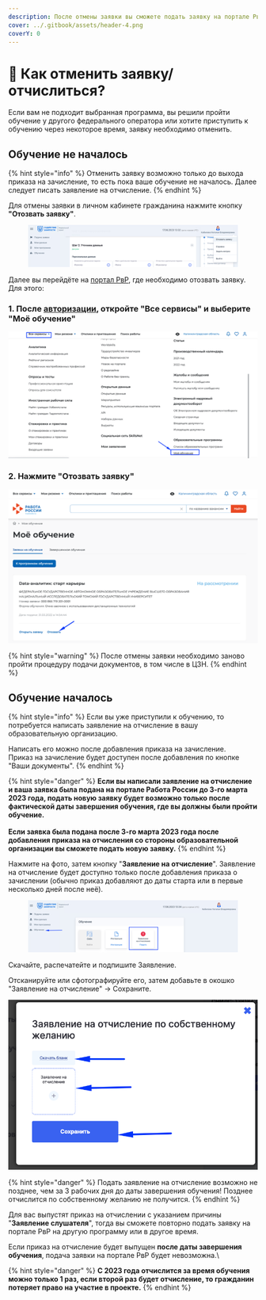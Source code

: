 ```yaml
---
description: После отмены заявки вы сможете подать заявку на портале РвР повторно
cover: ../.gitbook/assets/header-4.png
coverY: 0
---
```


# 🚫 Как отменить заявку/отчислиться?

Если вам не подходит выбранная программа, вы решили пройти обучение у другого федерального оператора или хотите приступить к обучению через некоторое время, заявку необходимо отменить.

## Обучение не началось

{% hint style="info" %}
Отменить заявку возможно только до выхода приказа на зачисление, то есть пока ваше обучение не началось. Далее следует писать заявление на отчисление.
{% endhint %}

Для отмены заявки в личном кабинете гражданина  нажмите кнопку **"Отозвать заявку"**.&#x20;

<figure><img src="../.gitbook/assets/image (1).png" alt=""><figcaption></figcaption></figure>

Далее вы перейдёте на [портал РвР](https://trudvsem.ru), где необходимо отозвать заявку. Для этого:

### **1. После** [**авторизации**](https://trudvsem.ru/auth/candidate/education-applications)**, откройте "Все сервисы" и выберите "Моё обучение"**

![](<../.gitbook/assets/image (12) (1).png>)

### **2. Нажмите "Отозвать заявку"**&#x20;

![](<../.gitbook/assets/image (15).png>)

{% hint style="warning" %}
После отмены заявки необходимо заново пройти процедуру подачи документов, в том числе в ЦЗН. &#x20;
{% endhint %}

## &#x20;Обучение началось

{% hint style="info" %}
Если вы уже приступили к обучению, то потребуется написать заявление на отчисление в вашу образовательную организацию.

Написать его можно после добавления приказа на зачисление. \
Приказ на зачисление будет доступен после добавления по кнопке "Ваши документы".
{% endhint %}

{% hint style="danger" %}
**Если вы написали заявление на отчисление и ваша заявка была подана на портале Работа России до 3-го марта 2023 года, подать новую заявку будет возможно только после фактической даты завершения обучения, где вы должны были пройти обучение.**\
\
**Если заявка была подана после 3-го марта 2023 года после добавления приказа на отчисления со стороны образовательной организации вы сможете подать новую заявку.**
{% endhint %}

Нажмите на фото, затем кнопку "**Заявление на отчисление**". Заявление на отчисление будет доступно только после добавления приказа о зачислении (обычно приказ добавляют до даты старта или в первые несколько дней после неё).

<figure><img src="../.gitbook/assets/image (1) (1).png" alt=""><figcaption></figcaption></figure>

Скачайте, распечатейте и подпишите Заявление.

Отсканируйте или сфотографируйте его, затем добавьте в окошко "Заявление на отчисление" -> Сохраните.

![](<../.gitbook/assets/image (22).png>)

{% hint style="danger" %}
Подать заявление на отчисление возможно не позднее, чем за 3 рабочих  дня до даты завершения обучения! Позднее отчислится по собственному желанию не получится.
{% endhint %}

Для вас выпустят приказ на отчислении с указанием причины "**Заявление слушателя**", тогда вы сможете повторно подать заявку на портале РвР на другую программу или в другое время.&#x20;

Если приказ на отчисление будет выпущен **после даты завершения обучения**, подача заявки на портале РвР будет невозможна.\


{% hint style="danger" %}
**С 2023 года отчислится за время обучения можно только 1 раз, если второй раз будет отчисление, то гражданин потеряет право на участие в проекте.**
{% endhint %}
